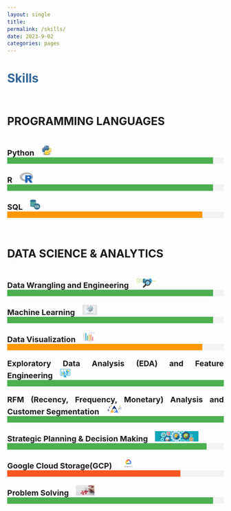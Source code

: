 ```yaml
---
layout: single
title: 
permalink: /skills/
date: 2023-9-02
categories: pages
---
```


<style>
.skill {
  margin-bottom: 20px;
}

.skill-name {
  font-weight: bold;
}

.progress-bar {
  height: 15px;
  background-color: #f3f3f3;
}

.progress {
  height: 100%;
}

.progress-100 {
  background-color: #4caf50; /* Green */
}
.progress-95 {
  background-color: #4caf50; /* Green */
}
.progress-92 {
  background-color: #4caf50; /* Yellow */
}
.progress-90 {
  background-color: #ff9800; /* Yellow */
}
.progress-80 {
  background-color: #ff5722; /* Orange */
}
.progress-75 {
  background-color: #ffcc00; /* Red */
}
/* Style for the title */
    h1 {
        color: #336699; /* Change the title text color to blue */
    }
</style>

<!-- Title of the page in blue -->

<h1>Skills</h1>

<div style="text-align: justify; font-size: 17px;">     
<h2><strong><br>PROGRAMMING LANGUAGES</strong></h2><br>       

<div class="skill">
  <span class="skill-name" style="font-size: 18px; margin-right: 12px;">Python</span>
  <img src="/assets/images/logo/python.png" alt="Python Logo" style="height: 24px; margin-right: 12px;">
  <div class="progress-bar">
    <div class="progress progress-95" style="width: 95%;"></div>
  </div>
</div>

<div class="skill">
  <span class="skill-name" style="font-size: 18px; margin-right: 12px;">R</span>
  <img src="/assets/images/logo/R_logo.jpg" alt="Python Logo" style="height: 24px; margin-right: 12px;">
  <div class="progress-bar">
    <div class="progress progress-95" style="width: 95%;"></div>
  </div>
</div>

<div class="skill">
  <span class="skill-name" style="font-size: 18px; margin-right: 12px;">SQL</span>
  <img src="/assets/images/logo/sql_logo.png" alt="Python Logo" style="height: 24px; margin-right: 12px;">
  <div class="progress-bar">
    <div class="progress progress-90" style="width: 90%;"></div>
  </div>
</div>

<div style="text-align: justify; font-size: 17px;">     
<h2><strong><br>DATA SCIENCE & ANALYTICS</strong></h2><br> 

<div class="skill">
  <span class="skill-name" style="font-size: 18px; margin-right: 12px;">Data Wrangling and Engineering</span>
  <img src="/assets/images/logo/data_wrangle.png" alt="Python Logo" style="height: 24px; margin-right: 12px;">
  <div class="progress-bar">
    <div class="progress progress-95" style="width: 95%;"></div>
  </div>
</div>

<div class="skill">
  <span class="skill-name" style="font-size: 18px; margin-right: 12px;">Machine Learning</span>
  <img src="/assets/images/logo/ml.jpg" alt="Python Logo" style="height: 24px; margin-right: 12px;">
  <div class="progress-bar">
    <div class="progress progress-95" style="width: 95%;"></div>
  </div>
</div>

<div class="skill">
  <span class="skill-name" style="font-size: 18px; margin-right: 12px;">Data Visualization</span>
   <img src="/assets/images/logo/viz.jpg" alt="Python Logo" style="height: 24px; margin-right: 12px;">
  <div class="progress-bar">
    <div class="progress progress-90" style="width: 90%;"></div>
  </div>
</div>

<div class="skill">
  <span class="skill-name" style="font-size: 18px; margin-right: 12px;">Exploratory Data Analysis (EDA) and Feature Engineering</span>
 <img src="/assets/images/logo/eda.png" alt="Python Logo" style="height: 24px; margin-right: 12px;">
  <div class="progress-bar">
    <div class="progress progress-100" style="width: 100%;"></div>
  </div>
</div>

<div class="skill">
  <span class="skill-name" style="font-size: 18px; margin-right: 12px;">RFM (Recency, Frequency, Monetary) Analysis and Customer Segmentation</span>
  <img src="/assets/images/logo/rfm.png" alt="Python Logo" style="height: 24px; margin-right: 12px;">
  <div class="progress-bar">
    <div class="progress progress-100" style="width: 100%;"></div>
  </div>
</div>

<div class="skill">
  <span class="skill-name" style="font-size: 18px; margin-right: 12px;">Strategic Planning & Decision Making</span>
  <img src="/assets/images/logo/decision.png" alt="Python Logo" style="height: 24px; margin-right: 12px;">
  <div class="progress-bar">
    <div class="progress progress-92" style="width: 92%;"></div>
  </div>
</div>
<div class="skill">
  <span class="skill-name" style="font-size: 18px; margin-right: 12px;">Google Cloud Storage(GCP)</span>
  <img src="/assets/images/logo/gcp.png" alt="Python Logo" style="height: 24px; margin-right: 12px;">
  <div class="progress-bar">
    <div class="progress progress-80" style="width: 80%;"></div>
  </div>
</div>

<div class="skill">
  <span class="skill-name" style="font-size: 18px; margin-right: 12px;">Problem Solving</span>
  <img src="/assets/images/logo/problem.png" alt="Python Logo" style="height: 24px; margin-right: 12px;">
  <div class="progress-bar">
    <div class="progress progress-95" style="width: 95%;"></div>
  </div>
</div> 


<!--
<div class="image-container"><img src="/assets/images/skills.jpeg" alt="Project Image"></div>
-->